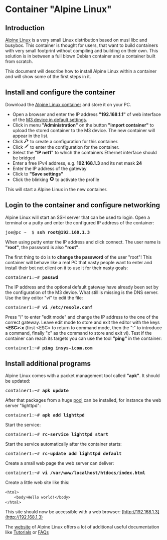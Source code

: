 # Container "Alpine Linux"

## Introduction
[Alpine Linux](https://www.alpinelinux.org) is a very small Linux distribution based on musl libc and busybox. This container is thought for users, that want to build containers with very small footprint without compiling and building on their own. This solution is in between a full blown Debian container and a container built from scratch.

This document will describe how to install Alpine Linux within a container and will show some of the first steps in it.

## Install and configure the container
Download the [Alpine Linux container](https://m3-container.net/M3_Container/images_static/Alpine_3.7.tar) and store it on your PC.

- Open a browser and enter the IP address <b>"192.168.1.1"</b> of web interface of the [M3 device in default settings](https://192.168.1.1/cgi_s_administration.container).
- Click in menu <b>"Administration"</b> on the button <b>"import container"</b> to upload the stored container to the M3 device. The new container will appear in the list.
- Click <img src="assets/icons/magic_wand.png" alt="the wand icon" width="15"> to create a configuration for this container.
- Click <img src="assets/icons/pen.png" alt="the pen icon" width="15"> to enter the configuration for the container.
- Select the <b>"IP net1"</b> to which the containers Ethernet interface should be bridged
- Enter a free IPv4 address, e.g. <b>192.168.1.3</b> and its net mask <b>24</b>
- Enter the IP address of the gateway
- Click to <b>"Save settings"</b>
- Click the blinking <img src="assets/icons/gear.png" alt="the gear icon" width="15"> to activate the profile

This will start a Alpine Linux in the new container.

## Login to the container and configure networking
Alpine Linux will start an SSH server that can be used to login. Open a terminal or a putty and enter the configured IP address of the container:
<pre>
joe@pc ~  $ <b>ssh root@192.168.1.3</b>
</pre>

When using putty enter the IP address and click connect. The user name is <b>"root"</b>, the password is also <b>"root"</b>.

The first thing to do is to <b>change the password</b> of the user "root"! This container will behave like a real PC that nasty people want to enter and install their bot net client on it to use it for their nasty goals:
<pre>
container1:~# <b>passwd</b>
</pre>

The IP address and the optional default gateway have already been set by the configuration of the M3 device. What still is missing is the DNS server. Use the tiny editor "vi" to edit the file:
<pre>
container1:~# <b>vi /etc/resolv.conf</b>
</pre>

Press "i" to enter "edit mode" and change the IP address to the one of the correct gateway. Leave edit mode to store and exit the editor with the keys <b>\<ESC>:x</b> (first \<ESC> to return to command mode, then the ":" to introduce a command, finally "x" as the command to store and exit vi).
Test if the container can reach its targets you can use the tool <b>"ping"</b> in the container:

<pre>
container1:~# <b>ping insys-icom.com</b>
</pre>

## Install additional programs
Alpine Linux comes with a packet management tool called <b>"apk"</b>. It should be updated:
<pre>
container1:~# <b>apk update</b>
</pre>

After that packages from a huge [pool](https://pkgs.alpinelinux.org/packages) can be installed, for instance the web server "lighttpd":
<pre>
container1:~# <b>apk add lighttpd</b>
</pre>

Start the service:
<pre>
container1:~# <b>rc-service lighttpd start</b>
</pre>

Start the service automatically after the container starts:
<pre>
container1:~# <b>rc-update add lighttpd default</b>
</pre>

Create a small web page the web server can deliver:
<pre>
container1:~# <b>vi /var/www/localhost/htdocs/index.html</b>
</pre>

Create a little web site like this:
```
<html>
	<body>Hello world!</body>
</html>
```

This site should now be accessible with a web browser: [http://192.168.1.3](http://192.168.1.3)

The [website](https://wiki.alpinelinux.org/wiki/Main_Page) of Alpine Linux offers a lot of additional useful documentation like [Tutorials](https://wiki.alpinelinux.org/wiki/Tutorials_and_Howtos) or [FAQs](https://wiki.alpinelinux.org/wiki/Alpine_Linux:FAQ)
